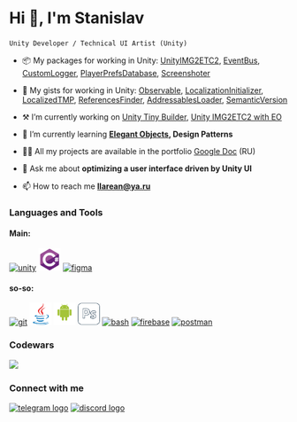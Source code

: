 <h1>Hi 👋, I'm Stanislav</h1>
<code>Unity Developer / Technical UI Artist (Unity)</code>

- 📦 My packages for working in Unity: [UnityIMG2ETC2](https://github.com/LLarean/img2etc2), [EventBus](https://github.com/LLarean/EventBus), [CustomLogger](https://github.com/LLarean/custom-logger), [PlayerPrefsDatabase](https://github.com/LLarean/unity-playerprefs-database), [Screenshoter](https://github.com/LLarean/screenshoter) 
  
- 📝 My gists for working in Unity: [Observable](https://gist.github.com/LLarean/617d3f381f87d981766f14456f130df0), [LocalizationInitializer](https://gist.github.com/LLarean/41fec4b20fcaa7a80f93444d0cc9eecb), [LocalizedTMP](https://gist.github.com/LLarean/0470e67c14834c3f48aa83d42d1ea411), [ReferencesFinder](https://gist.github.com/LLarean/a90401328c7b68226f39dce617ed75a3), [AddressablesLoader](https://gist.github.com/LLarean/bcb2bde1c636359a1c8c51bd4bbf4b33), [SemanticVersion](https://gist.github.com/LLarean/38b5e663c1f7b3065d5e886914717bba)

- ⚒️ I’m currently working on [Unity Tiny Builder](https://github.com/LLarean/unity-tiny-builder), [Unity IMG2ETC2 with EO](https://github.com/LLarean/img2etc2-eo) 

- 🔭 I’m currently learning **[Elegant Objects](https://www.elegantobjects.org/), Design Patterns**

- 👨‍💻 All my projects are available in the portfolio [Google Doc](https://docs.google.com/document/d/1pV2Q1CSyFahF9vk5LyWV170xebb6ZHZVMJvsSU0c_gc/edit?usp=sharing) (RU)

- 💬 Ask me about **optimizing a user interface driven by Unity UI**

- 📫 How to reach me **llarean@ya.ru**

<p align="left">
</p>

<h3 align="left">Languages and Tools</h3>
<h4 align="left">Main:</h4>
<p align="left"> 
  <a href="https://unity.com/" target="_blank" rel="noreferrer"> <img src="https://www.vectorlogo.zone/logos/unity3d/unity3d-icon.svg" alt="unity" width="40" height="40"/></a>
  <a href="https://www.w3schools.com/cs/" target="_blank" rel="noreferrer"> <img src="https://raw.githubusercontent.com/devicons/devicon/master/icons/csharp/csharp-original.svg" alt="csharp" width="40" height="40"/></a>
  <a href="https://www.figma.com/" target="_blank" rel="noreferrer"> <img src="https://www.vectorlogo.zone/logos/figma/figma-icon.svg" alt="figma" width="40" height="40"/></a>
</p>
<h4 align="left">so-so:</h4>
<p align="left"> 
  <a href="https://git-scm.com/" target="_blank" rel="noreferrer"> <img src="https://www.vectorlogo.zone/logos/git-scm/git-scm-icon.svg" alt="git" width="40" height="40"/></a>
  <a href="https://www.java.com" target="_blank" rel="noreferrer"> <img src="https://raw.githubusercontent.com/devicons/devicon/master/icons/java/java-original.svg" alt="java" width="40" height="40"/></a>
  <a href="https://developer.android.com" target="_blank" rel="noreferrer"> <img src="https://raw.githubusercontent.com/devicons/devicon/master/icons/android/android-original-wordmark.svg" alt="android" width="40" height="40"/></a>
  <a href="https://www.photoshop.com/en" target="_blank" rel="noreferrer"> <img src="https://raw.githubusercontent.com/devicons/devicon/master/icons/photoshop/photoshop-line.svg" alt="photoshop" width="40" height="40"/></a>
  <a href="https://www.gnu.org/software/bash/" target="_blank" rel="noreferrer"> <img src="https://www.vectorlogo.zone/logos/gnu_bash/gnu_bash-icon.svg" alt="bash" width="40" height="40"/></a>
  <a href="https://firebase.google.com/" target="_blank" rel="noreferrer"> <img src="https://www.vectorlogo.zone/logos/firebase/firebase-icon.svg" alt="firebase" width="40" height="40"/></a>
  <a href="https://postman.com" target="_blank" rel="noreferrer"> <img src="https://www.vectorlogo.zone/logos/getpostman/getpostman-icon.svg" alt="postman" width="40" height="40"/></a> 
</p>

<h3 align="left">Codewars</h3>
<img src="https://www.codewars.com/users/LLarean/badges/micro"/>

<h3 align="left">Connect with me</h3>
<p align="left">
  <a href="https://t.me/llarean" target="_blank"><img src="https://img.shields.io/static/v1?message=Telegram&logo=telegram&label=&color=2CA5E0&logoColor=white&labelColor=&style=for-the-badge" height="25" alt="telegram logo"/></a>
  <a href="https://discord.com/users/250411256639389708" target="_blank"><img src="https://img.shields.io/static/v1?message=Discord&logo=discord&label=&color=5865F2&logoColor=white&labelColor=&style=for-the-badge" height="25" alt="discord logo"/></a>
</p>

